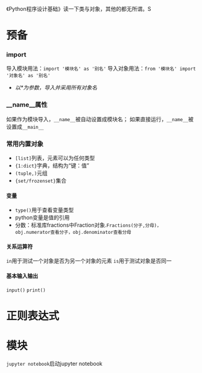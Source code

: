 《Python程序设计基础》读一下类与对象，其他的都无所谓。S
# 预备
### import
导入模块用法：`import '模块名' as '别名'`
导入对象用法：`from '模块名' import '对象名' as '别名'`
- *以\*为参数，导入并采用所有对象名*

### \_\_name\_\_属性
如果作为模块导入，`__name__`被自动设置成模块名；
如果直接运行，`__name__`被设置成`__main__`

### 常用内置对象
- `[list]`列表，元素可以为任何类型
- `{1:dict}`字典，结构为“键：值”
- `(tuple,)`元组
- `{set/frozenset}`集合

#### 变量
- `type()`用于查看变量类型
- python变量是值的引用
- 分数：标准库fractions中Fraction对象.`Fractions(分子,分母)，obj.numerator查看分子，obj.denominator查看分母`

#### 关系运算符
`in`用于测试一个对象是否为另一个对象的元素
`is`用于测试对象是否同一

#### 基本输入输出
`input()`
`print()`

# 正则表达式
# 模块
`jupyter notebook`启动jupyter notebook